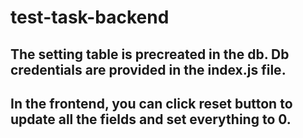 # test-task-backend

## The setting table is precreated in the db. Db credentials are provided in the index.js file. 
## In the frontend, you can click reset button to update all the fields and set everything to 0.
